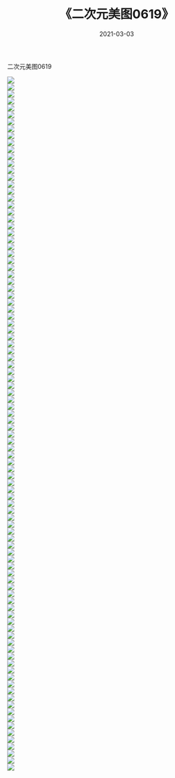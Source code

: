 ﻿---
layout: post
title:  《二次元美图0619》
date:   2021-03-03
img: http://imgx.orgx.ga/二次元/2021/二次元美图0619/000.jpg
categories: [美女, 清纯, 唯美]
---

二次元美图0619

 ![](http://imgx.orgx.ga/二次元/2021/二次元美图0619/001.png) <br>![](http://imgx.orgx.ga/二次元/2021/二次元美图0619/002.png) <br>![](http://imgx.orgx.ga/二次元/2021/二次元美图0619/003.png) <br>![](http://imgx.orgx.ga/二次元/2021/二次元美图0619/004.png) <br>![](http://imgx.orgx.ga/二次元/2021/二次元美图0619/005.png) <br>![](http://imgx.orgx.ga/二次元/2021/二次元美图0619/006.png) <br>![](http://imgx.orgx.ga/二次元/2021/二次元美图0619/007.png) <br>![](http://imgx.orgx.ga/二次元/2021/二次元美图0619/008.png) <br>![](http://imgx.orgx.ga/二次元/2021/二次元美图0619/009.png) <br>![](http://imgx.orgx.ga/二次元/2021/二次元美图0619/010.png) <br>![](http://imgx.orgx.ga/二次元/2021/二次元美图0619/011.png) <br>![](http://imgx.orgx.ga/二次元/2021/二次元美图0619/012.png) <br>![](http://imgx.orgx.ga/二次元/2021/二次元美图0619/013.png) <br>![](http://imgx.orgx.ga/二次元/2021/二次元美图0619/014.png) <br>![](http://imgx.orgx.ga/二次元/2021/二次元美图0619/015.png) <br>![](http://imgx.orgx.ga/二次元/2021/二次元美图0619/016.png) <br>![](http://imgx.orgx.ga/二次元/2021/二次元美图0619/017.png) <br>![](http://imgx.orgx.ga/二次元/2021/二次元美图0619/018.png) <br>![](http://imgx.orgx.ga/二次元/2021/二次元美图0619/019.png) <br>![](http://imgx.orgx.ga/二次元/2021/二次元美图0619/020.png) <br>![](http://imgx.orgx.ga/二次元/2021/二次元美图0619/021.png) <br>![](http://imgx.orgx.ga/二次元/2021/二次元美图0619/022.png) <br>![](http://imgx.orgx.ga/二次元/2021/二次元美图0619/023.png) <br>![](http://imgx.orgx.ga/二次元/2021/二次元美图0619/024.png) <br>![](http://imgx.orgx.ga/二次元/2021/二次元美图0619/025.png) <br>![](http://imgx.orgx.ga/二次元/2021/二次元美图0619/026.png) <br>![](http://imgx.orgx.ga/二次元/2021/二次元美图0619/027.png) <br>![](http://imgx.orgx.ga/二次元/2021/二次元美图0619/028.png) <br>![](http://imgx.orgx.ga/二次元/2021/二次元美图0619/029.png) <br>![](http://imgx.orgx.ga/二次元/2021/二次元美图0619/030.png) <br>![](http://imgx.orgx.ga/二次元/2021/二次元美图0619/031.png) <br>![](http://imgx.orgx.ga/二次元/2021/二次元美图0619/032.png) <br>![](http://imgx.orgx.ga/二次元/2021/二次元美图0619/033.png) <br>![](http://imgx.orgx.ga/二次元/2021/二次元美图0619/034.png) <br>![](http://imgx.orgx.ga/二次元/2021/二次元美图0619/035.png) <br>![](http://imgx.orgx.ga/二次元/2021/二次元美图0619/036.png) <br>![](http://imgx.orgx.ga/二次元/2021/二次元美图0619/037.png) <br>![](http://imgx.orgx.ga/二次元/2021/二次元美图0619/038.png) <br>![](http://imgx.orgx.ga/二次元/2021/二次元美图0619/039.png) <br>![](http://imgx.orgx.ga/二次元/2021/二次元美图0619/040.png) <br>![](http://imgx.orgx.ga/二次元/2021/二次元美图0619/041.png) <br>![](http://imgx.orgx.ga/二次元/2021/二次元美图0619/042.png) <br>![](http://imgx.orgx.ga/二次元/2021/二次元美图0619/043.png) <br>![](http://imgx.orgx.ga/二次元/2021/二次元美图0619/044.png) <br>![](http://imgx.orgx.ga/二次元/2021/二次元美图0619/045.png) <br>![](http://imgx.orgx.ga/二次元/2021/二次元美图0619/046.png) <br>![](http://imgx.orgx.ga/二次元/2021/二次元美图0619/047.png) <br>![](http://imgx.orgx.ga/二次元/2021/二次元美图0619/048.png) <br>![](http://imgx.orgx.ga/二次元/2021/二次元美图0619/049.png) <br>![](http://imgx.orgx.ga/二次元/2021/二次元美图0619/050.png) <br>![](http://imgx.orgx.ga/二次元/2021/二次元美图0619/051.png) <br>![](http://imgx.orgx.ga/二次元/2021/二次元美图0619/052.png) <br>![](http://imgx.orgx.ga/二次元/2021/二次元美图0619/053.png) <br>![](http://imgx.orgx.ga/二次元/2021/二次元美图0619/054.png) <br>![](http://imgx.orgx.ga/二次元/2021/二次元美图0619/055.png) <br>![](http://imgx.orgx.ga/二次元/2021/二次元美图0619/056.png) <br>![](http://imgx.orgx.ga/二次元/2021/二次元美图0619/057.png) <br>![](http://imgx.orgx.ga/二次元/2021/二次元美图0619/058.png) <br>![](http://imgx.orgx.ga/二次元/2021/二次元美图0619/059.png) <br>![](http://imgx.orgx.ga/二次元/2021/二次元美图0619/060.png) <br>![](http://imgx.orgx.ga/二次元/2021/二次元美图0619/061.png) <br>![](http://imgx.orgx.ga/二次元/2021/二次元美图0619/062.png) <br>![](http://imgx.orgx.ga/二次元/2021/二次元美图0619/063.png) <br>![](http://imgx.orgx.ga/二次元/2021/二次元美图0619/064.png) <br>![](http://imgx.orgx.ga/二次元/2021/二次元美图0619/065.png) <br>![](http://imgx.orgx.ga/二次元/2021/二次元美图0619/066.png) <br>![](http://imgx.orgx.ga/二次元/2021/二次元美图0619/067.png) <br>![](http://imgx.orgx.ga/二次元/2021/二次元美图0619/068.png) <br>![](http://imgx.orgx.ga/二次元/2021/二次元美图0619/069.png) <br>![](http://imgx.orgx.ga/二次元/2021/二次元美图0619/070.png) <br>![](http://imgx.orgx.ga/二次元/2021/二次元美图0619/071.png) <br>![](http://imgx.orgx.ga/二次元/2021/二次元美图0619/072.png) <br>![](http://imgx.orgx.ga/二次元/2021/二次元美图0619/073.png) <br>![](http://imgx.orgx.ga/二次元/2021/二次元美图0619/074.png) <br>![](http://imgx.orgx.ga/二次元/2021/二次元美图0619/075.png) <br>![](http://imgx.orgx.ga/二次元/2021/二次元美图0619/076.png) <br>![](http://imgx.orgx.ga/二次元/2021/二次元美图0619/077.png) <br>![](http://imgx.orgx.ga/二次元/2021/二次元美图0619/078.png) <br>![](http://imgx.orgx.ga/二次元/2021/二次元美图0619/079.png) <br>![](http://imgx.orgx.ga/二次元/2021/二次元美图0619/080.png) <br>![](http://imgx.orgx.ga/二次元/2021/二次元美图0619/081.png) <br>![](http://imgx.orgx.ga/二次元/2021/二次元美图0619/082.png) <br>![](http://imgx.orgx.ga/二次元/2021/二次元美图0619/083.png) <br>![](http://imgx.orgx.ga/二次元/2021/二次元美图0619/084.png) <br>![](http://imgx.orgx.ga/二次元/2021/二次元美图0619/085.png) <br>![](http://imgx.orgx.ga/二次元/2021/二次元美图0619/086.png) <br>![](http://imgx.orgx.ga/二次元/2021/二次元美图0619/087.png) <br>![](http://imgx.orgx.ga/二次元/2021/二次元美图0619/088.png) <br>![](http://imgx.orgx.ga/二次元/2021/二次元美图0619/089.png) <br>![](http://imgx.orgx.ga/二次元/2021/二次元美图0619/090.png) <br>![](http://imgx.orgx.ga/二次元/2021/二次元美图0619/091.png) <br>![](http://imgx.orgx.ga/二次元/2021/二次元美图0619/092.png) <br>![](http://imgx.orgx.ga/二次元/2021/二次元美图0619/093.png) <br>![](http://imgx.orgx.ga/二次元/2021/二次元美图0619/094.png) <br>![](http://imgx.orgx.ga/二次元/2021/二次元美图0619/095.png) <br>![](http://imgx.orgx.ga/二次元/2021/二次元美图0619/096.png) <br>![](http://imgx.orgx.ga/二次元/2021/二次元美图0619/097.png) <br>![](http://imgx.orgx.ga/二次元/2021/二次元美图0619/098.png) <br>![](http://imgx.orgx.ga/二次元/2021/二次元美图0619/099.png) <br>![](http://imgx.orgx.ga/二次元/2021/二次元美图0619/100.png) <br>